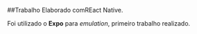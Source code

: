##Trabalho Elaborado comREact Native.

Foi utilizado o **Expo** para *emulation*, primeiro trabalho realizado.
